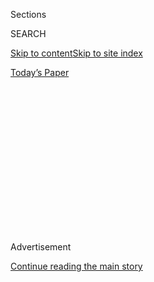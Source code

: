 <div id="app">

<div>

<div>

<div>

<div class="NYTAppHideMasthead css-1q2w90k e1suatyy0">

<div class="section css-ui9rw0 e1suatyy2">

<div class="css-eph4ug er09x8g0">

<div class="css-6n7j50">

</div>

<span class="css-1dv1kvn">Sections</span>

<div class="css-10488qs">

<span class="css-1dv1kvn">SEARCH</span>

</div>

[Skip to content](#site-content)[Skip to site
index](#site-index)

</div>

<div class="css-10698na e1huz5gh0">

</div>

</div>

<div id="masthead-bar-one" class="section hasLinks css-15hmgas e1csuq9d3">

<div class="css-uqyvli e1csuq9d0">

</div>

<div class="css-1uqjmks e1csuq9d1">

</div>

<div class="css-9e9ivx">

[](https://myaccount.nytimes3xbfgragh.onion/auth/login?response_type=cookie&client_id=vi)

</div>

<div class="css-1bvtpon e1csuq9d2">

[Today’s
Paper](https://www.nytimes3xbfgragh.onion/section/todayspaper)

</div>

</div>

</div>

</div>

<div data-aria-hidden="false">

<div id="site-content" data-role="main">

<div>

<div class="css-1aor85t" style="opacity:0.000000001;z-index:-1;visibility:hidden">

<div class="css-1hqnpie">

<div class="css-epjblv">

<span class="css-17xtcya">[Opinion](/section/opinion)</span><span class="css-x15j1o">|</span><span class="css-fwqvlz">Double,
Double, Trump’s Toil, Our
Trouble</span>

</div>

<div class="css-k008qs">

<div class="css-1iwv8en">

<span class="css-18z7m18"></span>

<div>

</div>

</div>

<span class="css-1n6z4y">https://nyti.ms/30m4E1T</span>

<div class="css-1705lsu">

<div class="css-4xjgmj">

<div class="css-4skfbu" data-role="toolbar" data-aria-label="Social Media Share buttons, Save button, and Comments Panel with current comment count" data-testid="share-tools">

  - 
  - 
  - 
  - 
    
    <div class="css-6n7j50">
    
    </div>

  - 
  - 

</div>

</div>

</div>

</div>

</div>

</div>

<div id="NYT_TOP_BANNER_REGION" class="css-13pd83m">

</div>

<div id="top-wrapper" class="css-1sy8kpn">

<div id="top-slug" class="css-l9onyx">

Advertisement

</div>

[Continue reading the main
story](#after-top)

<div class="ad top-wrapper" style="text-align:center;height:100%;display:block;min-height:250px">

<div id="top" class="place-ad" data-position="top" data-size-key="top">

</div>

</div>

<div id="after-top">

</div>

</div>

<div>

<div class="css-v5btjw etb61u70">

<div class="css-v05ibm etb61u71">

[Opinion](/section/opinion)

</div>

</div>

<div id="sponsor-wrapper" class="css-1hyfx7x">

<div id="sponsor-slug" class="css-19vbshk">

Supported by

</div>

[Continue reading the main
story](#after-sponsor)

<div id="sponsor" class="ad sponsor-wrapper" style="text-align:center;height:100%;display:block">

</div>

<div id="after-sponsor">

</div>

</div>

<div class="css-186x18t">

</div>

<div class="css-1vkm6nb ehdk2mb0">

# Double, Double, Trump’s Toil, Our Trouble

</div>

Demon sperm meets alien D.N.A., as President Trump teeters.

<div class="css-18e8msd">

<div class="css-vp77d3 epjyd6m0">

<div class="css-1p10dcb ey68jwv0" data-aria-hidden="true">

[![Maureen
Dowd](https://static01.graylady3jvrrxbe.onion/images/2018/04/02/opinion/maureen-dowd/maureen-dowd-thumbLarge.png
"Maureen Dowd")](https://www.nytimes3xbfgragh.onion/by/maureen-dowd)

</div>

<div class="css-1baulvz">

By [<span class="css-1baulvz last-byline" itemprop="name">Maureen
Dowd</span>](https://www.nytimes3xbfgragh.onion/by/maureen-dowd)

<div class="css-8atqhb">

Opinion Columnist

</div>

</div>

</div>

  - Aug. 1, 2020, <span class="css-epvm6">2:30 p.m.
    ET</span>

  - 
    
    <div class="css-4xjgmj">
    
    <div class="css-d8bdto" data-role="toolbar" data-aria-label="Social Media Share buttons, Save button, and Comments Panel with current comment count" data-testid="share-tools">
    
      - 
      - 
      - 
      - 
        
        <div class="css-6n7j50">
        
        </div>
    
      - 
      - 
    
    </div>
    
    </div>

</div>

<div class="css-79elbk" data-testid="photoviewer-wrapper">

<div class="css-z3e15g" data-testid="photoviewer-wrapper-hidden">

</div>

<div class="css-1a48zt4 ehw59r15" data-testid="photoviewer-children">

![<span class="css-16f3y1r e13ogyst0" data-aria-hidden="true">President
Trump at the White House earlier this
month.</span><span class="css-cnj6d5 e1z0qqy90" itemprop="copyrightHolder"><span class="css-1ly73wi e1tej78p0">Credit...</span><span><span>Samuel
Corum for The New York
Times</span></span></span>](https://static01.graylady3jvrrxbe.onion/images/2020/08/02/opinion/sunday/01Dowd/01Dowd-articleLarge.jpg?quality=75&auto=webp&disable=upscale)

</div>

</div>

</div>

<div class="section meteredContent css-1r7ky0e" name="articleBody" itemprop="articleBody">

<div class="css-1fanzo5 StoryBodyCompanionColumn">

<div class="css-53u6y8">

WASHINGTON — Macbeth has his doubts.

But his wife taunts him about his manliness until he bloodies his
country.

It’s hard to believe, four centuries after Shakespeare, that the fear of
being unmanned is still so potent that it could wreck a country.

But it is. And it has.

Donald Trump’s warped view of masculinity has warped this nation’s
response to a deadly pandemic. And Trump doesn’t even have a diabolical
Lady MacTrump whispering in his ear, goading him about being a man. He
goads himself, fueled by ghostly memories of his autocratic father.

As the Shakespeare scholar Stephen Greenblatt writes: “The tyrant,
Macbeth and other plays suggest, is driven by a range of sexual
anxieties: a compulsive need to prove his manhood, dread of impotence, a
nagging apprehension that he will not be found sufficiently attractive
or powerful, a fear of failure. Hence the penchant for bullying, the
vicious misogyny, and the explosive violence. Hence, too, the
vulnerability to taunts. Especially those bearing a latent or explicit
sexual charge.”

</div>

</div>

<div class="css-1fanzo5 StoryBodyCompanionColumn">

<div class="css-53u6y8">

Trump’s fear of emasculation led to his de-mask-ulation. Instead of
cleaving to science and reason, he stuck with the old, corny Gordon
Gekko routine, putting concern for the stock market above all else.

Like Macbeth, the president made tragic errors of judgment and plunged
his country into a nightmare. Our trust in government is depleted, and
our relationships in the world are tattered. As Fintan O’Toole
[wrote](https://www.irishtimes.com/opinion/fintan-o-toole-donald-trump-has-destroyed-the-country-he-promised-to-make-great-again-1.4235928?mode=sample&auth-failed=1&pw-origin=https%3A%2F%2Fwww.irishtimes.com%2Fopinion%2Ffintan-o-toole-donald-trump-has-destroyed-the-country-he-promised-to-make-great-again-1.4235928)
in The Irish Times, the world has loved, hated and envied the United
States But never before has it pitied us. Until now.

Trump has always said that the whole world is laughing at us because
it’s taking advantage of us. That sound you’re hearing is not
laughter.

“He could be on his way to re-election now if he had done what many of
the governors did and followed science and public health advice and if
he had leveled with people about what the requirements were and why,’’
says David Axelrod, the former Obama strategist. “If he had done those
things, the country would have responded and been in a much better
place.

“But he didn’t have the emotional capacity to do it. At a minimum, it’s
Shakespearean. It’s almost biblical.”

</div>

</div>

<div class="css-1fanzo5 StoryBodyCompanionColumn">

<div class="css-53u6y8">

Even Trump’s allies are baffled about why he can’t fake a sense of
compassion and competency. He has made enough cheesy movie cameos — even
one [hawking](https://www.youtube.com/watch?v=QVmAcULPMu4)
cheese-stuffed Pizza Hut crust — that he should know how to pretend to
be halfway human.

Now the president is threatening another crisis, tweeting that we might
have to delay the election because there could be mail-in voting fraud.

In his view, either he wins or the election is rigged. He’s trying to
make mail-in ballots socially unacceptable the same way he made masks
socially unacceptable for the first five months of the plague.

The Washington Post
[reports](https://www.washingtonpost.com/politics/postal-service-backlog-sparks-worries-that-ballot-delivery-could-be-delayed-in-november/2020/07/30/cb19f1f4-d1d0-11ea-8d32-1ebf4e9d8e0d_story.html)
that backlogs at the U.S. Postal Service are causing some employees
there to worry that the Trump lackey in charge, a top donor, is
intentionally gumming up the works just in time for the election. It is
astounding the corrupt lengths the administration seems willing to go to
— destroying the Postal Service to win the election. Ben Franklin would
be incensed.

As Axelrod notes, “Whatever happened back in the Bush v. Gore recount
days will seem like the Garden of Innocence compared to what’s going to
happen now. Trump is not going to walk to the rostrum and say, ‘The
people have spoken and I accept their verdict.’’’

Even Trump’s closest allies in Congress, Mitch McConnell and Kevin
McCarthy, couldn’t stomach the idea of postponing the election, and both
have swallowed a lot over the last three years. Trump’s little trial
balloon blew up like the Hindenburg.

[Alexander Burns
wrote](https://www.nytimes3xbfgragh.onion/2020/07/30/us/politics/trump-delay-election.html)
in The New York Times that Trump was too pathetic to be a tyrant: “Far
from a strongman, Mr. Trump has lately become a heckler in his own
government, promoting medical conspiracy theories on social media,
playing no constructive role in either the management of the coronavirus
pandemic or the negotiation of an economic rescue plan in Congress — and
complaining endlessly about the unfairness of it all.”

</div>

</div>

<div class="css-1fanzo5 StoryBodyCompanionColumn">

<div class="css-53u6y8">

Talk about unfair: The one thing holding the country together has been
the additional $600 per week in unemployment benefits that has allowed
millions to pay the rent and fill the fridge. Republicans, though, are
so convinced that the few extra hundred dollars in jobless pay is
keeping people from work that they are loathe to renew it. Unless
Congress gets it together soon and finds a way to extend the aid, the
country is going to be facing a catastrophe of homelessness and need
that makes these past few months look pleasant.

After the president began doing the coronavirus briefings again, he
tried a “new” tone, saying he was getting used to masks — “Think about
patriotism. Maybe it helps. It helps” — then face-planting by offering
good wishes to a past party pal and accused pedophile enabler, Ghislaine
Maxwell. But then things got really crazy as he defended a retweet of a
doctor who has promoted hydroxychloroquine as well as declaimed on the
existence of alien D.N.A. and demon sperm.

“I thought her voice was an important voice, but I know nothing about
her,’’ he told reporters. (As he told Barstool sports: “It’s the
retweets that get you in trouble.”) He fell into more self-pity,
complaining about his ratings compared to those of Dr. Anthony Fauci:
“Nobody likes me. It can only be my personality, that’s all.”

It has been clear for some time that Trump’s Panglossian attitude toward
the virus was turning him into a public health menace.

But this week, the culture war over masks crystallized with the death of
Herman Cain. The former Republican presidential candidate, who dissed
masks and Covid restrictions, proudly tweeted a picture from the Trump
rally in Tulsa, surrounded by his fellow mask-less friends. “Having a
fantastic time,” he wrote. Nine days later, he tested positive for
corona. As we have learned, this virus often has the final say.

Right away, White House officials knew that this death would be laid at
Trump’s feet. They began warning reporters that they should not
politicize Cain’s death.

At the Friday White House briefing, asked if officials were concerned
that the 74-year-old Cain may have contracted the virus at the rally,
Kayleigh McEnany replied, “We’ll never know,” and sanctimoniously added,
“I will not politicize Herman Cain’s passing.’’

</div>

</div>

<div class="css-1fanzo5 StoryBodyCompanionColumn">

<div class="css-53u6y8">

But it is undeniable that Trump politicized masks and set a lethal
example.

As [Jeremy Peters
wrote](https://www.nytimes3xbfgragh.onion/2020/07/30/us/politics/herman-cain-gop-coronavirus.html)
in The Times, Republican officials all over the country “have adopted a
similar tone of skepticism and defiance, rejecting the advice of public
health officials and deferring instead to principles they said were
equally important: conservative values of economic freedom and personal
liberty.”

So conservatives are willing to embrace a new ethos? Give me liberty.
And death.

*The Times is committed to publishing* [*a diversity of
letters*](https://www.nytimes3xbfgragh.onion/2019/01/31/opinion/letters/letters-to-editor-new-york-times-women.html)
*to the editor. We’d like to hear what you think about this or any of
our articles. Here are some*
[*tips*](https://help.nytimes3xbfgragh.onion/hc/en-us/articles/115014925288-How-to-submit-a-letter-to-the-editor)*.
And here’s our email:*
[*letters@NYTimes.com*](mailto:letters@NYTimes.com)*.*

*Follow The New York Times Opinion section on*
[*Facebook*](https://www.facebookcorewwwi.onion/nytopinion)*,* [*Twitter
(@NYTopinion)*](http://twitter.com/NYTOpinion) *and*
[*Instagram*](https://www.instagram.com/nytopinion/)*.*

</div>

</div>

</div>

<div>

</div>

<div>

</div>

<div>

</div>

<div>

<div id="bottom-wrapper" class="css-1ede5it">

<div id="bottom-slug" class="css-l9onyx">

Advertisement

</div>

[Continue reading the main
story](#after-bottom)

<div id="bottom" class="ad bottom-wrapper" style="text-align:center;height:100%;display:block;min-height:90px">

</div>

<div id="after-bottom">

</div>

</div>

</div>

</div>

</div>

## Site Index

<div>

</div>

## Site Information Navigation

  - [© <span>2020</span> <span>The New York Times
    Company</span>](https://help.nytimes3xbfgragh.onion/hc/en-us/articles/115014792127-Copyright-notice)

<!-- end list -->

  - [NYTCo](https://www.nytco.com/)
  - [Contact
    Us](https://help.nytimes3xbfgragh.onion/hc/en-us/articles/115015385887-Contact-Us)
  - [Work with us](https://www.nytco.com/careers/)
  - [Advertise](https://nytmediakit.com/)
  - [T Brand Studio](http://www.tbrandstudio.com/)
  - [Your Ad
    Choices](https://www.nytimes3xbfgragh.onion/privacy/cookie-policy#how-do-i-manage-trackers)
  - [Privacy](https://www.nytimes3xbfgragh.onion/privacy)
  - [Terms of
    Service](https://help.nytimes3xbfgragh.onion/hc/en-us/articles/115014893428-Terms-of-service)
  - [Terms of
    Sale](https://help.nytimes3xbfgragh.onion/hc/en-us/articles/115014893968-Terms-of-sale)
  - [Site
    Map](https://spiderbites.nytimes3xbfgragh.onion)
  - [Help](https://help.nytimes3xbfgragh.onion/hc/en-us)
  - [Subscriptions](https://www.nytimes3xbfgragh.onion/subscription?campaignId=37WXW)

</div>

</div>

</div>

</div>
